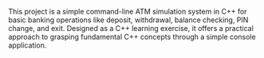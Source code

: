 This project is a simple command-line ATM simulation system in C++ for basic banking operations like deposit, withdrawal, balance checking, PIN change, and exit. Designed as a C++ learning exercise, it offers a practical approach to grasping fundamental C++ concepts through a simple console application.
